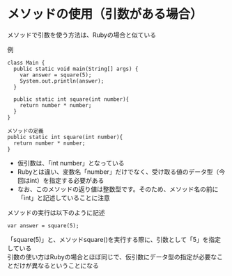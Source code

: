 # メソッドの使用（引数がある場合）  
メソッドで引数を使う方法は、Rubyの場合と似ている  

例  
```
class Main {
  public static void main(String[] args) {
    var answer = square(5);
    System.out.println(answer);
  }

  public static int square(int number){
    return number * number;
  }
}
```

```
メソッドの定義
public static int square(int number){
  return number * number;
}
```
- 仮引数は、「int number」となっている
- Rubyとは違い、変数名「number」だけでなく、受け取る値のデータ型（今回はint）を指定する必要がある    
- なお、このメソッドの返り値は整数型です。そのため、メソッド名の前に「int」と記述していることに注意


メソッドの実行は以下のように記述  
```
var answer = square(5);
```
「square(5)」と、メソッドsquare()を実行する際に、引数として「5」を指定している  
引数の使い方はRubyの場合とほぼ同じで、仮引数にデータ型の指定が必要なことだけが異なるということになる  
